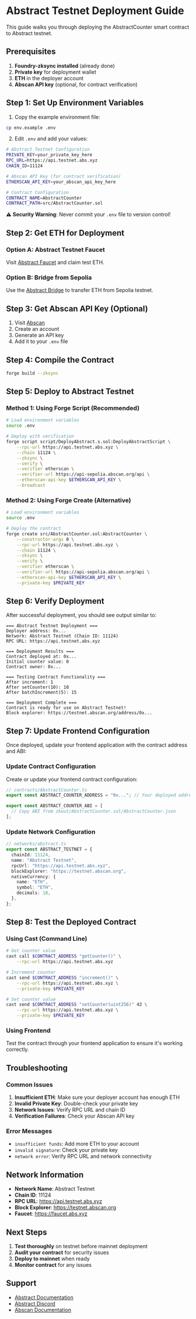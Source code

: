 # Abstract Testnet Deployment Guide

This guide walks you through deploying the AbstractCounter smart contract to Abstract testnet.

## Prerequisites

1. **Foundry-zksync installed** (already done)
2. **Private key** for deployment wallet
3. **ETH** in the deployer account
4. **Abscan API key** (optional, for contract verification)

## Step 1: Set Up Environment Variables

1. Copy the example environment file:
```bash
cp env.example .env
```

2. Edit `.env` and add your values:
```bash
# Abstract Testnet Configuration
PRIVATE_KEY=your_private_key_here
RPC_URL=https://api.testnet.abs.xyz
CHAIN_ID=11124

# Abscan API Key (for contract verification)
ETHERSCAN_API_KEY=your_abscan_api_key_here

# Contract Configuration
CONTRACT_NAME=AbstractCounter
CONTRACT_PATH=src/AbstractCounter.sol
```

⚠️ **Security Warning**: Never commit your `.env` file to version control!

## Step 2: Get ETH for Deployment

### Option A: Abstract Testnet Faucet
Visit [Abstract Faucet](https://faucet.abs.xyz) and claim test ETH.

### Option B: Bridge from Sepolia
Use the [Abstract Bridge](https://bridge.abs.xyz) to transfer ETH from Sepolia testnet.

## Step 3: Get Abscan API Key (Optional)

1. Visit [Abscan](https://abscan.org)
2. Create an account
3. Generate an API key
4. Add it to your `.env` file

## Step 4: Compile the Contract

```bash
forge build --zksync
```

## Step 5: Deploy to Abstract Testnet

### Method 1: Using Forge Script (Recommended)

```bash
# Load environment variables
source .env

# Deploy with verification
forge script script/DeployAbstract.s.sol:DeployAbstractScript \
    --rpc-url https://api.testnet.abs.xyz \
    --chain 11124 \
    --zksync \
    --verify \
    --verifier etherscan \
    --verifier-url https://api-sepolia.abscan.org/api \
    --etherscan-api-key $ETHERSCAN_API_KEY \
    --broadcast
```

### Method 2: Using Forge Create (Alternative)

```bash
# Load environment variables
source .env

# Deploy the contract
forge create src/AbstractCounter.sol:AbstractCounter \
    --constructor-args 0 \
    --rpc-url https://api.testnet.abs.xyz \
    --chain 11124 \
    --zksync \
    --verify \
    --verifier etherscan \
    --verifier-url https://api-sepolia.abscan.org/api \
    --etherscan-api-key $ETHERSCAN_API_KEY \
    --private-key $PRIVATE_KEY
```

## Step 6: Verify Deployment

After successful deployment, you should see output similar to:

```
=== Abstract Testnet Deployment ===
Deployer address: 0x...
Network: Abstract Testnet (Chain ID: 11124)
RPC URL: https://api.testnet.abs.xyz

=== Deployment Results ===
Contract deployed at: 0x...
Initial counter value: 0
Contract owner: 0x...

=== Testing Contract Functionality ===
After increment: 1
After setCounter(10): 10
After batchIncrement(5): 15

=== Deployment Complete ===
Contract is ready for use on Abstract Testnet!
Block explorer: https://testnet.abscan.org/address/0x...
```

## Step 7: Update Frontend Configuration

Once deployed, update your frontend application with the contract address and ABI:

### Update Contract Configuration

Create or update your frontend contract configuration:

```typescript
// contracts/AbstractCounter.ts
export const ABSTRACT_COUNTER_ADDRESS = "0x..."; // Your deployed address

export const ABSTRACT_COUNTER_ABI = [
  // Copy ABI from zkout/AbstractCounter.sol/AbstractCounter.json
];
```

### Update Network Configuration

```typescript
// networks/abstract.ts
export const ABSTRACT_TESTNET = {
  chainId: 11124,
  name: "Abstract Testnet",
  rpcUrl: "https://api.testnet.abs.xyz",
  blockExplorer: "https://testnet.abscan.org",
  nativeCurrency: {
    name: "ETH",
    symbol: "ETH",
    decimals: 18,
  },
};
```

## Step 8: Test the Deployed Contract

### Using Cast (Command Line)

```bash
# Get counter value
cast call $CONTRACT_ADDRESS "getCounter()" \
    --rpc-url https://api.testnet.abs.xyz

# Increment counter
cast send $CONTRACT_ADDRESS "increment()" \
    --rpc-url https://api.testnet.abs.xyz \
    --private-key $PRIVATE_KEY

# Set counter value
cast send $CONTRACT_ADDRESS "setCounter(uint256)" 42 \
    --rpc-url https://api.testnet.abs.xyz \
    --private-key $PRIVATE_KEY
```

### Using Frontend

Test the contract through your frontend application to ensure it's working correctly.

## Troubleshooting

### Common Issues

1. **Insufficient ETH**: Make sure your deployer account has enough ETH
2. **Invalid Private Key**: Double-check your private key
3. **Network Issues**: Verify RPC URL and chain ID
4. **Verification Failures**: Check your Abscan API key

### Error Messages

- `insufficient funds`: Add more ETH to your account
- `invalid signature`: Check your private key
- `network error`: Verify RPC URL and network connectivity

## Network Information

- **Network Name**: Abstract Testnet
- **Chain ID**: 11124
- **RPC URL**: https://api.testnet.abs.xyz
- **Block Explorer**: https://testnet.abscan.org
- **Faucet**: https://faucet.abs.xyz

## Next Steps

1. **Test thoroughly** on testnet before mainnet deployment
2. **Audit your contract** for security issues
3. **Deploy to mainnet** when ready
4. **Monitor contract** for any issues

## Support

- [Abstract Documentation](https://docs.abs.xyz)
- [Abstract Discord](https://discord.gg/abstract)
- [Abscan Documentation](https://abscan.org/docs) 